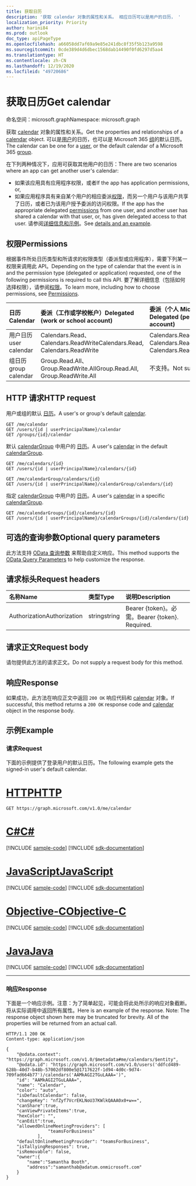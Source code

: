 ```yaml
---
title: 获取日历
description: '获取 calendar 对象的属性和关系。 相应日历可以是用户的日历， '
localization_priority: Priority
author: harini84
ms.prod: outlook
doc_type: apiPageType
ms.openlocfilehash: a66058dd7af69a9e85e241dbc8f35f5b123a9598
ms.sourcegitcommit: 0cde389d4d6dbec1568dab14490f0fd6297d5aa4
ms.translationtype: HT
ms.contentlocale: zh-CN
ms.lasthandoff: 12/19/2020
ms.locfileid: "49720686"
---
```

# <a name="get-calendar"></a><span data-ttu-id="631a2-104">获取日历</span><span class="sxs-lookup"><span data-stu-id="631a2-104">Get calendar</span></span>

<span data-ttu-id="631a2-105">命名空间：microsoft.graph</span><span class="sxs-lookup"><span data-stu-id="631a2-105">Namespace: microsoft.graph</span></span>

<span data-ttu-id="631a2-106">获取 [calendar](../resources/calendar.md) 对象的属性和关系。</span><span class="sxs-lookup"><span data-stu-id="631a2-106">Get the properties and relationships of a [calendar](../resources/calendar.md) object.</span></span> <span data-ttu-id="631a2-107">可以是[用户](../resources/user.md)的日历，也可以是 Microsoft 365 [组](../resources/group.md)的默认日历。</span><span class="sxs-lookup"><span data-stu-id="631a2-107">The calendar can be one for a [user](../resources/user.md), or the default calendar of a Microsoft 365 [group](../resources/group.md).</span></span>

<span data-ttu-id="631a2-108">在下列两种情况下，应用可获取其他用户的日历：</span><span class="sxs-lookup"><span data-stu-id="631a2-108">There are two scenarios where an app can get another user's calendar:</span></span>

* <span data-ttu-id="631a2-109">如果该应用具有应用程序权限，或者</span><span class="sxs-lookup"><span data-stu-id="631a2-109">If the app has application permissions, or,</span></span>
* <span data-ttu-id="631a2-110">如果应用程序具有来自某个用户的相应委派[权限](#permissions)，而另一个用户与该用户共享了日历，或者已为该用户授予委派的访问权限。</span><span class="sxs-lookup"><span data-stu-id="631a2-110">If the app has the appropriate delegated [permissions](#permissions) from one user, and another user has shared a calendar with that user, or, has given delegated access to that user.</span></span> <span data-ttu-id="631a2-111">请参阅[详细信息和示例](/graph/outlook-get-shared-events-calendars)。</span><span class="sxs-lookup"><span data-stu-id="631a2-111">See [details and an example](/graph/outlook-get-shared-events-calendars).</span></span>

## <a name="permissions"></a><span data-ttu-id="631a2-112">权限</span><span class="sxs-lookup"><span data-stu-id="631a2-112">Permissions</span></span>
<span data-ttu-id="631a2-113">根据事件所处日历类型和所请求的权限类型（委派型或应用程序），需要下列某一权限来调用此 API。</span><span class="sxs-lookup"><span data-stu-id="631a2-113">Depending on the type of calendar that the event is in and the permission type (delegated or application) requested, one of the following permissions is required to call this API.</span></span> <span data-ttu-id="631a2-114">要了解详细信息（包括如何选择权限），请参阅[权限](/graph/permissions-reference)。</span><span class="sxs-lookup"><span data-stu-id="631a2-114">To learn more, including how to choose permissions, see [Permissions](/graph/permissions-reference).</span></span>

| <span data-ttu-id="631a2-115">日历</span><span class="sxs-lookup"><span data-stu-id="631a2-115">Calendar</span></span> | <span data-ttu-id="631a2-116">委派（工作或学校帐户）</span><span class="sxs-lookup"><span data-stu-id="631a2-116">Delegated (work or school account)</span></span> | <span data-ttu-id="631a2-117">委派（个人 Microsoft 帐户）</span><span class="sxs-lookup"><span data-stu-id="631a2-117">Delegated (personal Microsoft account)</span></span> | <span data-ttu-id="631a2-118">应用程序</span><span class="sxs-lookup"><span data-stu-id="631a2-118">Application</span></span> |
|:-----|:-----|:-----|:-----|
| <span data-ttu-id="631a2-119">用户日历</span><span class="sxs-lookup"><span data-stu-id="631a2-119">user calendar</span></span> | <span data-ttu-id="631a2-120">Calendars.Read、Calendars.ReadWrite</span><span class="sxs-lookup"><span data-stu-id="631a2-120">Calendars.Read, Calendars.ReadWrite</span></span> | <span data-ttu-id="631a2-121">Calendars.Read、Calendars.ReadWrite</span><span class="sxs-lookup"><span data-stu-id="631a2-121">Calendars.Read, Calendars.ReadWrite</span></span> | <span data-ttu-id="631a2-122">Calendars.Read、Calendars.ReadWrite</span><span class="sxs-lookup"><span data-stu-id="631a2-122">Calendars.Read, Calendars.ReadWrite</span></span> |
| <span data-ttu-id="631a2-123">组日历</span><span class="sxs-lookup"><span data-stu-id="631a2-123">group calendar</span></span> | <span data-ttu-id="631a2-124">Group.Read.All、Group.ReadWrite.All</span><span class="sxs-lookup"><span data-stu-id="631a2-124">Group.Read.All, Group.ReadWrite.All</span></span> | <span data-ttu-id="631a2-125">不支持。</span><span class="sxs-lookup"><span data-stu-id="631a2-125">Not supported.</span></span> | <span data-ttu-id="631a2-126">不支持。</span><span class="sxs-lookup"><span data-stu-id="631a2-126">Not supported.</span></span> |


## <a name="http-request"></a><span data-ttu-id="631a2-127">HTTP 请求</span><span class="sxs-lookup"><span data-stu-id="631a2-127">HTTP request</span></span>
<!-- { "blockType": "ignored" } -->
<span data-ttu-id="631a2-128">用户或组的默认 [日历](../resources/calendar.md)。</span><span class="sxs-lookup"><span data-stu-id="631a2-128">A user's or group's default [calendar](../resources/calendar.md).</span></span>
```http
GET /me/calendar
GET /users/{id | userPrincipalName}/calendar
GET /groups/{id}/calendar
```
<span data-ttu-id="631a2-129">默认 [calendarGroup](../resources/calendargroup.md) 中用户的 [日历](../resources/calendar.md)。</span><span class="sxs-lookup"><span data-stu-id="631a2-129">A user's [calendar](../resources/calendar.md) in the default [calendarGroup](../resources/calendargroup.md).</span></span>
```http
GET /me/calendars/{id}
GET /users/{id | userPrincipalName}/calendars/{id}

GET /me/calendarGroup/calendars/{id}
GET /users/{id | userPrincipalName}/calendarGroup/calendars/{id}
```
<span data-ttu-id="631a2-130">指定 [calendarGroup](../resources/calendargroup.md) 中用户的 [日历](../resources/calendar.md)。</span><span class="sxs-lookup"><span data-stu-id="631a2-130">A user's [calendar](../resources/calendar.md) in a specific [calendarGroup](../resources/calendargroup.md).</span></span>
```http
GET /me/calendarGroups/{id}/calendars/{id}
GET /users/{id | userPrincipalName}/calendarGroups/{id}/calendars/{id}
```
## <a name="optional-query-parameters"></a><span data-ttu-id="631a2-131">可选的查询参数</span><span class="sxs-lookup"><span data-stu-id="631a2-131">Optional query parameters</span></span>
<span data-ttu-id="631a2-132">此方法支持 [OData 查询参数](/graph/query-parameters) 来帮助自定义响应。</span><span class="sxs-lookup"><span data-stu-id="631a2-132">This method supports the [OData Query Parameters](/graph/query-parameters) to help customize the response.</span></span>
## <a name="request-headers"></a><span data-ttu-id="631a2-133">请求标头</span><span class="sxs-lookup"><span data-stu-id="631a2-133">Request headers</span></span>
| <span data-ttu-id="631a2-134">名称</span><span class="sxs-lookup"><span data-stu-id="631a2-134">Name</span></span>       | <span data-ttu-id="631a2-135">类型</span><span class="sxs-lookup"><span data-stu-id="631a2-135">Type</span></span> | <span data-ttu-id="631a2-136">说明</span><span class="sxs-lookup"><span data-stu-id="631a2-136">Description</span></span>|
|:-----------|:------|:----------|
| <span data-ttu-id="631a2-137">Authorization</span><span class="sxs-lookup"><span data-stu-id="631a2-137">Authorization</span></span>  | <span data-ttu-id="631a2-138">string</span><span class="sxs-lookup"><span data-stu-id="631a2-138">string</span></span>  | <span data-ttu-id="631a2-p105">Bearer {token}。必需。</span><span class="sxs-lookup"><span data-stu-id="631a2-p105">Bearer {token}. Required.</span></span> |

## <a name="request-body"></a><span data-ttu-id="631a2-141">请求正文</span><span class="sxs-lookup"><span data-stu-id="631a2-141">Request body</span></span>
<span data-ttu-id="631a2-142">请勿提供此方法的请求正文。</span><span class="sxs-lookup"><span data-stu-id="631a2-142">Do not supply a request body for this method.</span></span>

## <a name="response"></a><span data-ttu-id="631a2-143">响应</span><span class="sxs-lookup"><span data-stu-id="631a2-143">Response</span></span>

<span data-ttu-id="631a2-144">如果成功，此方法在响应正文中返回 `200 OK` 响应代码和 [calendar](../resources/calendar.md) 对象。</span><span class="sxs-lookup"><span data-stu-id="631a2-144">If successful, this method returns a `200 OK` response code and [calendar](../resources/calendar.md) object in the response body.</span></span>
## <a name="example"></a><span data-ttu-id="631a2-145">示例</span><span class="sxs-lookup"><span data-stu-id="631a2-145">Example</span></span>
### <a name="request"></a><span data-ttu-id="631a2-146">请求</span><span class="sxs-lookup"><span data-stu-id="631a2-146">Request</span></span>
<span data-ttu-id="631a2-147">下面的示例提供了登录用户的默认日历。</span><span class="sxs-lookup"><span data-stu-id="631a2-147">The following example gets the signed-in user's default calendar.</span></span>

# <a name="http"></a>[<span data-ttu-id="631a2-148">HTTP</span><span class="sxs-lookup"><span data-stu-id="631a2-148">HTTP</span></span>](#tab/http)
<!-- {
  "blockType": "request",
  "name": "get_calendar"
}-->
```msgraph-interactive
GET https://graph.microsoft.com/v1.0/me/calendar
```
# <a name="c"></a>[<span data-ttu-id="631a2-149">C#</span><span class="sxs-lookup"><span data-stu-id="631a2-149">C#</span></span>](#tab/csharp)
[!INCLUDE [sample-code](../includes/snippets/csharp/get-calendar-csharp-snippets.md)]
[!INCLUDE [sdk-documentation](../includes/snippets/snippets-sdk-documentation-link.md)]

# <a name="javascript"></a>[<span data-ttu-id="631a2-150">JavaScript</span><span class="sxs-lookup"><span data-stu-id="631a2-150">JavaScript</span></span>](#tab/javascript)
[!INCLUDE [sample-code](../includes/snippets/javascript/get-calendar-javascript-snippets.md)]
[!INCLUDE [sdk-documentation](../includes/snippets/snippets-sdk-documentation-link.md)]

# <a name="objective-c"></a>[<span data-ttu-id="631a2-151">Objective-C</span><span class="sxs-lookup"><span data-stu-id="631a2-151">Objective-C</span></span>](#tab/objc)
[!INCLUDE [sample-code](../includes/snippets/objc/get-calendar-objc-snippets.md)]
[!INCLUDE [sdk-documentation](../includes/snippets/snippets-sdk-documentation-link.md)]

# <a name="java"></a>[<span data-ttu-id="631a2-152">Java</span><span class="sxs-lookup"><span data-stu-id="631a2-152">Java</span></span>](#tab/java)
[!INCLUDE [sample-code](../includes/snippets/java/get-calendar-java-snippets.md)]
[!INCLUDE [sdk-documentation](../includes/snippets/snippets-sdk-documentation-link.md)]

---

### <a name="response"></a><span data-ttu-id="631a2-153">响应</span><span class="sxs-lookup"><span data-stu-id="631a2-153">Response</span></span>
<span data-ttu-id="631a2-p106">下面是一个响应示例。注意：为了简单起见，可能会将此处所示的响应对象截断。将从实际调用中返回所有属性。</span><span class="sxs-lookup"><span data-stu-id="631a2-p106">Here is an example of the response. Note: The response object shown here may be truncated for brevity. All of the properties will be returned from an actual call.</span></span>
<!-- {
  "blockType": "response",
  "truncated": true,
  "@odata.type": "microsoft.graph.calendar"
} -->
```http
HTTP/1.1 200 OK
Content-type: application/json

{
    "@odata.context": "https://graph.microsoft.com/v1.0/$metadata#me/calendars/$entity",
    "@odata.id": "https://graph.microsoft.com/v1.0/users('ddfcd489-628b-40d7-b48b-57002df800e5@1717622f-1d94-4d0c-9d74-709fad664b77')/calendars('AAMkAGI2TGuLAAA=')",
    "id": "AAMkAGI2TGuLAAA=",
    "name": "Calendar",
    "color": "auto",
    "isDefaultCalendar": false,
    "changeKey": "nfZyf7VcrEKLNoU37KWlkQAAA0x0+w==",
    "canShare":true,
    "canViewPrivateItems":true,
    "hexColor": "",
    "canEdit":true,
    "allowedOnlineMeetingProviders": [
                "teamsForBusiness"
            ],
    "defaultOnlineMeetingProvider": "teamsForBusiness",
    "isTallyingResponses": true,
    "isRemovable": false,
    "owner":{
        "name":"Samantha Booth",
        "address":"samanthab@adatum.onmicrosoft.com"
    }
}
```

<!-- uuid: 8fcb5dbc-d5aa-4681-8e31-b001d5168d79
2015-10-25 14:57:30 UTC -->
<!-- {
  "type": "#page.annotation",
  "description": "Get calendar",
  "keywords": "",
  "section": "documentation",
  "tocPath": "",
  "suppressions": [
  ]
}-->
